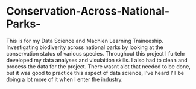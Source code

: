 # Conservation-Across-National-Parks-
This is for my Data Science and Machien Learning Traineeship. Investigating biodiverity across national parks by looking at the conservation status of various species.
Throughout this project I furtehr developed my data analyses and visulaition skills. I also had to clean and process the data for the project. There wasnt alot that 
needed to be done, but it was good to practice this aspect of data science, I've heard I'll be doing a lot more of it when I enter the industry. 

